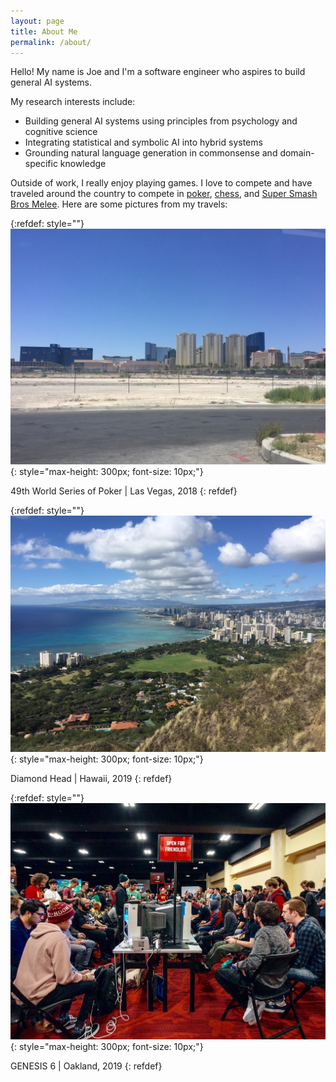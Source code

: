 ```yaml
---
layout: page
title: About Me
permalink: /about/
---
```


Hello! My name is Joe and I'm a software engineer who aspires to build general AI systems.

My research interests include:
* Building general AI systems using principles from psychology and cognitive science
* Integrating statistical and symbolic AI into hybrid systems
* Grounding natural language generation in commonsense and domain-specific knowledge

Outside of work, I really enjoy playing games. I love to compete and have traveled around the country to compete in [poker](https://pokerdb.thehendonmob.com/player.php?a=r&n=601783), [chess](https://lichess.org/@/seaghost27), and [Super Smash Bros Melee](https://www.youtube.com/watch?v=0VzNTRieZ88). Here are some pictures from my travels:


{:refdef: style=""}
![me](/assets/img/vegas.jpg){: style="max-height: 300px; font-size: 10px;"}

49th World Series of Poker \| Las Vegas, 2018
{: refdef}


{:refdef: style=""}
![me](/assets/img/hawaii.jpg){: style="max-height: 300px; font-size: 10px;"}

Diamond Head \| Hawaii, 2019
{: refdef}


{:refdef: style=""}
![me](/assets/img/genesis.jpeg){: style="max-height: 300px; font-size: 10px;"}

GENESIS 6 \| Oakland, 2019
{: refdef}


